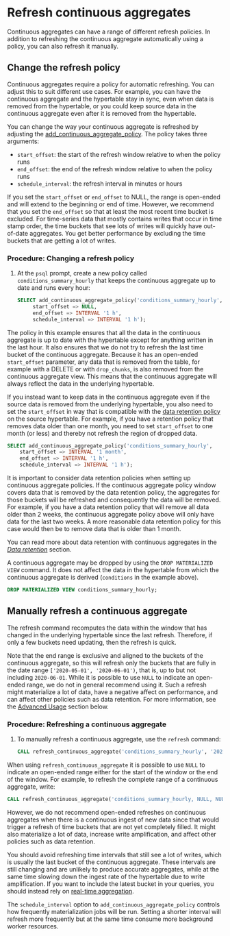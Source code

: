 # Refresh continuous aggregates
Continuous aggregates can have a range of different refresh policies. In addition to refreshing the continuous aggregate automatically using a policy, you can also refresh it manually.

## Change the refresh policy
Continuous aggregates require a policy for automatic refreshing. You can adjust
this to suit different use cases. For example, you can have the continuous
aggregate and the hypertable stay in sync, even when data is removed from the
hypertable, or you could keep source data in the continuous aggregate even after
it is removed from the hypertable.

You can change the way your continuous aggregate is refreshed by adjusting the
[add_continuous_aggregate_policy][api-add-continuous-aggregate-policy]. The
policy takes three arguments:
*   `start_offset`: the start of the refresh window relative to when the policy runs
*   `end_offset`: the end of the refresh window relative to when the policy runs
*   `schedule_interval`: the refresh interval in minutes or hours

If you set the `start_offset` or `end_offset` to NULL, the range is open-ended
and will extend to the beginning or end of time. However, we recommend that you set the `end_offset` so that at least the most recent time bucket is excluded. For time-series
data that mostly contains writes that occur in time stamp order, the time buckets that see
lots of writes will quickly have out-of-date aggregates. You get better performance by excluding the time buckets that are getting a lot of writes.

### Procedure: Changing a refresh policy
1.  At the `psql` prompt, create a new policy called `conditions_summary_hourly` that keeps the continuous aggregate up to date and runs every hour:
    ```sql
    SELECT add_continuous_aggregate_policy('conditions_summary_hourly',
	     start_offset => NULL,
	     end_offset => INTERVAL '1 h',
	     schedule_interval => INTERVAL '1 h');
    ```

The policy in this example ensures that all the data in the continuous aggregate is up to
date with the hypertable except for anything written in the last hour. It also ensures that we do not try to refresh the last time bucket of the continuous aggregate. Because it has an open-ended `start_offset` parameter, any data that is removed from the table, for example with a DELETE or with `drop_chunks`, is also removed from the continuous aggregate view. This means that the continuous aggregate will always reflect the data in the underlying hypertable.

<!---
Lana, you're up to here! --LKB 2021-06-22
-->

If you instead want to keep data in the continuous aggregate even if
the source data is removed from the underlying hypertable, you also
need to set the `start_offset` in way that is compatible with the
[data retention policy][sec-data-retention] on the source
hypertable. For example, if you have a retention policy that removes
data older than one month, you need to set `start_offset` to one month
(or less) and thereby not refresh the region of dropped data.

```sql
SELECT add_continuous_aggregate_policy('conditions_summary_hourly',
	start_offset => INTERVAL '1 month',
	end_offset => INTERVAL '1 h',
	schedule_interval => INTERVAL '1 h');
```

<highlight type="warning">
It is important to consider data retention policies when
setting up continuous aggregate policies. If the continuous aggregate
policy window covers data that is removed by the data retention
policy, the aggregates for those buckets will be refreshed and
consequently the data will be removed. For example, if you have a
data retention policy that will remove all data older than 2 weeks,
the continuous aggregate policy above will only have data for the
last two weeks. A more reasonable data retention policy for this case
would then be to remove data that is older than 1 month.

You can read more about data retention with continuous aggregates in
the [*Data retention*][sec-data-retention] section.
</highlight>

A continuous aggregate may be dropped by using the `DROP MATERIALIZED
VIEW` command. It does not affect the data in the hypertable from
which the continuous aggregate is derived (`conditions` in the example
above).

```sql
DROP MATERIALIZED VIEW conditions_summary_hourly;
```




[sec-data-retention]: /hot-to-guides/data-retention
[api-drop-chunks]: /api/:currentVersion:/hypertable/drop_chunks
[api-add-continuous-aggregate-policy]: /api/:currentVersion:/continuous-aggregates/add_continuous_aggregate_policy


## Manually refresh a continuous aggregate
The refresh command recomputes the data within the window that has changed in the
underlying hypertable since the last refresh. Therefore, if only a few
buckets need updating, then the refresh is quick.

Note that the end range is exclusive and aligned to the buckets of the
continuous aggregate, so this will refresh only the buckets that are
fully in the date range `['2020-05-01', '2020-06-01')`, that is, up to
but not including `2020-06-01`. While it is possible to use `NULL` to
indicate an open-ended range, we do not in general recommend using
it. Such a refresh might materialize a lot of data, have a negative
affect on performance, and can affect other policies such as data
retention. For more information, see the [Advanced
Usage](#advanced-usage) section below.

### Procedure: Refreshing a continuous aggregate
1.  To manually refresh a continuous aggregate, use the `refresh` command:
    ```sql
    CALL refresh_continuous_aggregate('conditions_summary_hourly', '2020-05-01', '2020-06-01');
    ```



When using `refresh_continuous_aggregate` it is possible to use `NULL`
to indicate an open-ended range either for the start of the window or
the end of the window. For example, to refresh the complete range of a
continuous aggregate, write:

```sql
CALL refresh_continuous_aggregate('conditions_summary_hourly, NULL, NULL);
```

However, we do not recommend open-ended refreshes on continuous
aggregates when there is a continuous ingest of new data since that
would trigger a refresh of time buckets that are not yet completely
filled. It might also materialize a lot of data, increase write
amplification, and affect other policies such as data retention.

You should avoid refreshing time intervals that still see a lot
of writes, which is usually the last bucket of the continuous
aggregate. These intervals are still changing and are unlikely to
produce accurate aggregates, while at the same time slowing down the
ingest rate of the hypertable due to write amplification. If you want
to include the latest bucket in your queries, you should instead rely
on [real-time aggregation][real-time-aggregates].

The `schedule_interval` option to `add_continuous_aggregate_policy`
controls how frequently materialization jobs will be run. Setting a
shorter interval will refresh more frequently but at the same time
consume more background worker resources.

[real-time-aggregates]: https://blog.timescale.com/blog/achieving-the-best-of-both-worlds-ensuring-up-to-date-results-with-real-time-aggregation/
